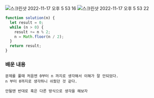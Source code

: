 ![스크린샷 2022-11-17 오후 5 53 16](https://user-images.githubusercontent.com/39263149/202400697-0c54253d-fe70-4ed9-a005-df007a452acf.png)
![스크린샷 2022-11-17 오후 5 53 22](https://user-images.githubusercontent.com/39263149/202400690-9960ecd0-d892-4837-959d-cb6e7eda2f7e.png)

```javascript
function solution(n) {
  let result = 0;
  while (n > 0) {
    result += n % 2;
    n = Math.floor(n / 2);
  }
  return result;
}
```

### 배운 내용

```
문제를 풀때 처음엔 0부터 n 까지로 생각해서 이해가 잘 안되었다.
n 부터 0까지로 생각하니 쉬웠던 것 같다.

안될땐 반대로 혹은 다른 방식으로 생각을 해보자
```
